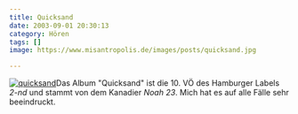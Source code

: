 ```yaml
---
title: Quicksand
date: 2003-09-01 20:30:13
category: Hören
tags: []
image: https://www.misantropolis.de/images/posts/quicksand.jpg

---
```


[![](http://www.misantropolis.de/wp-content/uploads/2008/04/quicksand.jpg "quicksand")](http://www.misantropolis.de/wp-content/uploads/2008/04/quicksand.jpg)Das Album "Quicksand" ist die 10. VÖ des Hamburger Labels *2-nd* und stammt von dem Kanadier *Noah 23*. Mich hat es auf alle Fälle sehr beeindruckt.
